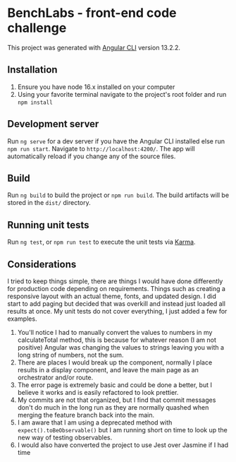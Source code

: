 # BenchLabs - front-end code challenge

This project was generated with [Angular CLI](https://github.com/angular/anguar-cli) version 13.2.2.

## Installation

1. Ensure you have node 16.x installed on your computer
2. Using your favorite terminal navigate to the project's root folder and run `npm install`

## Development server

Run `ng serve` for a dev server if you have the Angular CLI installed else run `npm run start`. Navigate
to `http://localhost:4200/`. The app will automatically reload if you change any of the source files.

## Build

Run `ng build` to build the project or `npm run build`. The build artifacts will be stored in the `dist/` directory.

## Running unit tests

Run `ng test`, or `npm run test` to execute the unit tests via [Karma](https://karma-runner.github.io).

## Considerations

I tried to keep things simple, there are things I would have done differently for production code depending on
requirements. Things such as creating a responsive layout with an actual theme, fonts, and updated design. I did start
to add paging but decided that was overkill and instead just loaded all results at once. My unit tests do not cover
everything, I just added a few for examples.

1. You'll notice I had to manually convert the values to numbers in my calculateTotal method, this is because for
   whatever reason (I am not positive) Angular was changing the values to strings leaving you with a long string of
   numbers, not the sum.
2. There are places I would break up the component, normally I place results in a display component, and leave the main
   page as an orchestrator and/or route.
3. The error page is extremely basic and could be done a better, but I believe it works and is easily refactored to look
   prettier.
4. My commits are not that organized, but I find that commit messages don't do much in the long run as they are normally
   quashed when merging the feature branch back into the main.
5. I am aware that I am using a deprecated method with `expect().toBeObservable()` but I am running short on time to
   look up the new way of testing observables.
6. I would also have converted the project to use Jest over Jasmine if I had time

